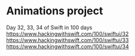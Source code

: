 Animations project
==================

Day 32, 33, 34 of Swift in 100 days
https://www.hackingwithswift.com/100/swiftui/32
https://www.hackingwithswift.com/100/swiftui/33
https://www.hackingwithswift.com/100/swiftui/34
